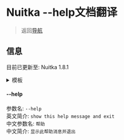 # Nuitka --help文档翻译
> 返回[导航](README.md#导航)

## 信息
目前已更新至: Nuitka 1.8.1
<details>
<summary>模板</summary>

```markdown
#### --help
参数名: ```--help```   
英文简介: ```show this help message and exit```    
中文参数名: ```帮助```  
中文简介: ```显示此帮助消息并退出```    
```
</details>


#### --help
参数名: ```--help```   
英文简介: ```show this help message and exit```    
中文参数名: ```帮助```  
中文简介: ```显示此帮助消息并退出```    